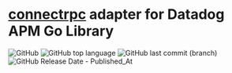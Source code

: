 # [connectrpc](https://connectrpc.com/connect) adapter for Datadog APM Go Library

![GitHub](https://img.shields.io/github/license/coxwave/dd-trace-go-contrib-connect)
![GitHub top language](https://img.shields.io/github/languages/top/coxwave/dd-trace-go-contrib-connect)
![GitHub last commit (branch)](https://img.shields.io/github/last-commit/coxwave/dd-trace-go-contrib-connect/main)
![GitHub Release Date - Published_At](https://img.shields.io/github/release-date/coxwave/dd-trace-go-contrib-connect)
